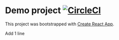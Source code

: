 # Demo project [![CircleCI](https://circleci.com/gh/tsuyo/hello-circleci-1.svg?style=svg)](https://circleci.com/gh/tsuyo/hello-circleci-1)

This project was bootstrapped with [Create React App](https://github.com/facebook/create-react-app).

Add 1 line